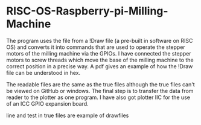 # RISC-OS-Raspberry-pi-Milling-Machine
The program uses the file from a !Draw file (a pre-built in software on RISC OS) and converts it into commands that are used to operate the stepper motors of the milling machine via the GPIOs. I have connected the stepper motors to screw threads which move the base of the milling machine to the correct position in a precise way. A pdf gives an example of how the !Draw file can be understood in hex.

The readable files are the same as the true files although the true files can't be viewed on GitHub or windows. The final step is to transfer the data from reader to the plotter as one program. I have also got plotter IIC for the use of an ICC GPIO expansion board.

line and test in true files are example of drawfiles
